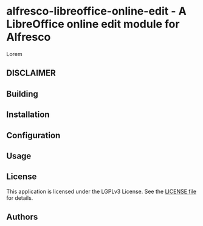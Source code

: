 alfresco-libreoffice-online-edit - A LibreOffice online edit module for Alfresco
================================================================================

Lorem


DISCLAIMER
----------


Building
--------

Installation
------------

Configuration
-------------

Usage
-----


License
-------

This application is licensed under the LGPLv3 License. See the [LICENSE file](https://github.com/marsv024/alfresco-libreoffice-online-edit/blob/master/LICENSE) for details.

Authors
-------

